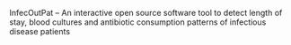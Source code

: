InfecOutPat – An interactive open source software tool to detect length of stay, blood cultures and antibiotic consumption patterns of infectious disease patients 
